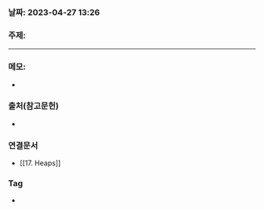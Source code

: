 ### 날짜: 2023-04-27 13:26

### 주제: 
---
### 메모: 
- 

### 출처(참고문헌) 
- 

### 연결문서 
- [[17. Heaps]]

### Tag
- 